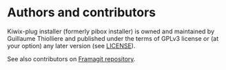 # Authors and contributors

Kiwix-plug installer (formerly pibox installer) is owned and maintained by Guillaume Thiolliere
and published under the terms of GPLv3 license or (at your option) any later version
(see [LICENSE](https://framagit.org/ideascube/pibox-installer/blob/master/LICENSE)).

See also contributors on [Framagit repository](https://framagit.org/ideascube/pibox-installer/graphs/master).
